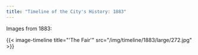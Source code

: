 ```yaml
---
title: "Timeline of the City's History: 1883"
---
```

Images from 1883:

{{< image-timeline title="'The Fair'" src="/img/timeline/1883/large/272.jpg" >}}